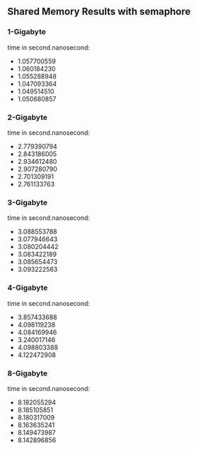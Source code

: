 ## Shared Memory Results with semaphore

### 1-Gigabyte

time in second.nanosecond:

- 1.057700559
- 1.060184230
- 1.055288948
- 1.047093364
- 1.049514510
- 1.050680857

### 2-Gigabyte

time in second.nanosecond:

- 2.779390794
- 2.843186005
- 2.934612480
- 2.907280790
- 2.701309191
- 2.761133763

### 3-Gigabyte

time in second.nanosecond:

- 3.088553788
- 3.077946643
- 3.080204442
- 3.083422189
- 3.085654473
- 3.093222563


### 4-Gigabyte

time in second.nanosecond:

- 3.857433688
- 4.098119238
- 4.084169946
- 3.240017146
- 4.098803388
- 4.122472908


### 8-Gigabyte

time in second.nanosecond:

- 8.182055294
- 8.185105851
- 8.180317009
- 8.163635241
- 8.149473987
- 8.142896856
